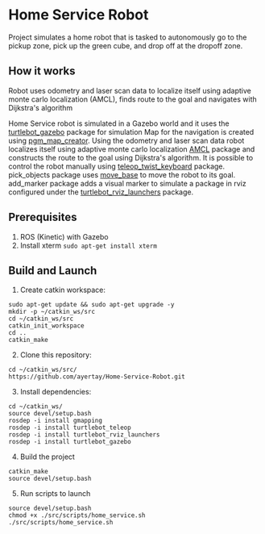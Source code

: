 # Home Service Robot

Project simulates a home robot that is tasked to autonomously 
go to the pickup zone, pick up the green cube, and drop off 
at the dropoff zone.

## How it works
Robot uses odometry and laser scan data to localize itself
using adaptive monte carlo localization (AMCL), 
finds route to the goal and navigates with Dijkstra's algorithm

Home Service robot is simulated in a Gazebo world and it uses the [turtlebot_gazebo](https://wiki.ros.org/turtlebot_gazebo) package for simulation
Map for the navigation is created using [pgm_map_creator](https://github.com/udacity/pgm_map_creator). Using the odometry and laser scan data robot localizes itself
using adaptive monte carlo localization [AMCL](http://wiki.ros.org/amcl) package and constructs the route to the goal using Dijkstra's algorithm.
It is possible to control the robot manually using [teleop_twist_keyboard](http://wiki.ros.org/teleop_twist_keyboard) package. pick_objects package
uses [move_base](http://wiki.ros.org/move_base) to move the robot to its goal. add_marker package adds a visual marker to simulate a package in rviz configured under the 
[turtlebot_rviz_launchers](http://wiki.ros.org/turtlebot_rviz_launchers) package.

## Prerequisites
1. ROS (Kinetic) with Gazebo
2. Install xterm `sudo apt-get install xterm`

## Build and Launch
1. Create catkin workspace:
```
sudo apt-get update && sudo apt-get upgrade -y
mkdir -p ~/catkin_ws/src
cd ~/catkin_ws/src
catkin_init_workspace
cd ..
catkin_make
```

2. Clone this repository:

```
cd ~/catkin_ws/src/
https://github.com/ayertay/Home-Service-Robot.git
```

3. Install dependencies:

```
cd ~/catkin_ws/
source devel/setup.bash
rosdep -i install gmapping
rosdep -i install turtlebot_teleop
rosdep -i install turtlebot_rviz_launchers
rosdep -i install turtlebot_gazebo
```

4. Build the project
```
catkin_make
source devel/setup.bash
```

5. Run scripts to launch
```
source devel/setup.bash
chmod +x ./src/scripts/home_service.sh
./src/scripts/home_service.sh
```
